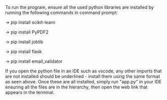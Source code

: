 To run the program, ensure all the used python libraries are installed by running the following commands in command prompt:

-> pip install scikit-learn

-> pip install PyPDF2

-> pip install joblib

-> pip install flask

-> pip install email_validator

If you open the python file in an IDE such as vscode, any other imports that are not installed should be underlined - install them using the same format as seen above.
Once these are all installed, simply run "app.py" in your IDE ensuring all the files are in the hierarchy, then open the web link that appears in the terminal.
